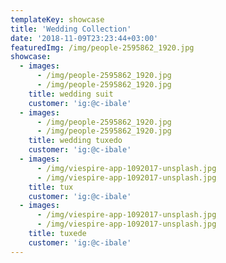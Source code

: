 ```yaml
---
templateKey: showcase
title: 'Wedding Collection'
date: '2018-11-09T23:23:44+03:00'
featuredImg: /img/people-2595862_1920.jpg
showcase:
  - images:
      - /img/people-2595862_1920.jpg
      - /img/people-2595862_1920.jpg
    title: wedding suit
    customer: 'ig:@c-ibale'
  - images:
      - /img/people-2595862_1920.jpg
      - /img/people-2595862_1920.jpg
    title: wedding tuxedo
    customer: 'ig:@c-ibale'
  - images:
      - /img/viespire-app-1092017-unsplash.jpg
      - /img/viespire-app-1092017-unsplash.jpg
    title: tux
    customer: 'ig:@c-ibale'
  - images:
      - /img/viespire-app-1092017-unsplash.jpg
      - /img/viespire-app-1092017-unsplash.jpg
    title: tuxede
    customer: 'ig:@c-ibale'
---
```

